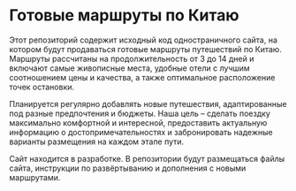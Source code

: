 # Готовые маршруты по Китаю

Этот репозиторий содержит исходный код одностраничного сайта, на котором будут продаваться готовые маршруты путешествий по Китаю. Маршруты рассчитаны на продолжительность от 3 до 14 дней и включают самые живописные места, удобные отели с лучшим соотношением цены и качества, а также оптимальное расположение точек остановки.

Планируется регулярно добавлять новые путешествия, адаптированные под разные предпочтения и бюджеты. Наша цель – сделать поездку максимально комфортной и интересной, предоставить актуальную информацию о достопримечательностях и забронировать надежные варианты размещения на каждом этапе пути.

Сайт находится в разработке. В репозитории будут размещаться файлы сайта, инструкции по развёртыванию и дополнения с новыми маршрутами.
